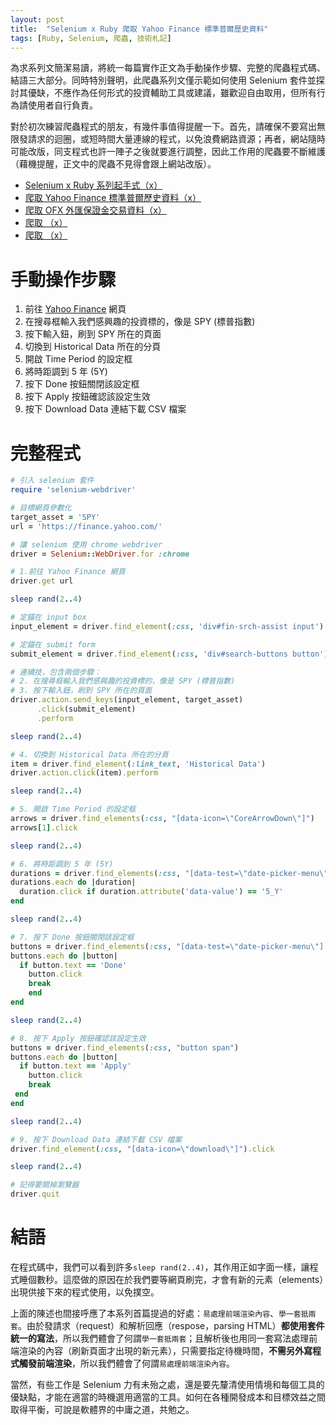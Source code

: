 ```yaml
---
layout: post
title:  "Selenium x Ruby 爬取 Yahoo Finance 標準普爾歷史資料"
tags: [Ruby, Selenium, 爬蟲, 技術札記]
---
```


為求系列文簡潔易讀，將統一每篇實作正文為手動操作步驟、完整的爬蟲程式碼、結語三大部分。同時特別聲明，此爬蟲系列文僅示範如何使用 Selenium 套件並探討其優缺，不應作為任何形式的投資輔助工具或建議，雖歡迎自由取用，但所有行為請使用者自行負責。

對於初次練習爬蟲程式的朋友，有幾件事值得提醒一下。首先，請確保不要寫出無限發請求的迴圈，或短時間大量連線的程式，以免浪費網路資源；再者，網站隨時可能改版，同支程式也許一陣子之後就要進行調整，因此工作用的爬蟲要不斷維護（藉機提醒，正文中的爬蟲不見得會跟上網站改版）。

* [Selenium x Ruby 系列起手式（x）](#)
* [爬取 Yahoo Finance 標準普爾歷史資料（x）](#)
* [爬取 OFX 外匯保證金交易資料（x）](#)
* [爬取 （x）](#)
* [爬取 （x）](#)

# 手動操作步驟

1. 前往 [Yahoo Finance](https://finance.yahoo.com/) 網頁
2. 在搜尋框輸入我們感興趣的投資標的，像是 SPY (標普指數)
3. 按下輸入鈕，刷到 SPY 所在的頁面
4. 切換到 Historical Data 所在的分頁
5. 開啟 Time Period 的設定框
6. 將時距調到 5 年 (5Y)
7. 按下 Done 按鈕關閉該設定框
8. 按下 Apply 按鈕確認該設定生效
9. 按下 Download Data 連結下載 CSV 檔案

# 完整程式

```ruby
# 引入 selenium 套件
require 'selenium-webdriver'

# 目標網頁參數化
target_asset = 'SPY'
url = 'https://finance.yahoo.com/'

# 讓 selenium 使用 chrome webdriver
driver = Selenium::WebDriver.for :chrome

# 1.前往 Yahoo Finance 網頁
driver.get url

sleep rand(2..4)

# 定錨在 input box
input_element = driver.find_element(:css, 'div#fin-srch-assist input')

# 定錨在 submit form
submit_element = driver.find_element(:css, 'div#search-buttons button')

# 連續技，包含兩個步驟：
# 2. 在搜尋框輸入我們感興趣的投資標的，像是 SPY (標普指數)
# 3. 按下輸入鈕，刷到 SPY 所在的頁面
driver.action.send_keys(input_element, target_asset)
      .click(submit_element)
      .perform

sleep rand(2..4)

# 4. 切換到 Historical Data 所在的分頁
item = driver.find_element(:link_text, 'Historical Data')
driver.action.click(item).perform

sleep rand(2..4)

# 5. 開啟 Time Period 的設定框
arrows = driver.find_elements(:css, "[data-icon=\"CoreArrowDown\"]")
arrows[1].click

sleep rand(2..4)

# 6. 將時距調到 5 年 (5Y)
durations = driver.find_elements(:css, "[data-test=\"date-picker-menu\"] div span")
durations.each do |duration|
  duration.click if duration.attribute('data-value') == '5_Y'
end

sleep rand(2..4)

# 7. 按下 Done 按鈕關閉該設定框
buttons = driver.find_elements(:css, "[data-test=\"date-picker-menu\"] div button")
buttons.each do |button|
  if button.text == 'Done'
    button.click
    break
    end
end

sleep rand(2..4)

# 8. 按下 Apply 按鈕確認該設定生效
buttons = driver.find_elements(:css, "button span")
buttons.each do |button|
  if button.text == 'Apply'
    button.click
    break
 end
end

sleep rand(2..4)

# 9. 按下 Download Data 連結下載 CSV 檔案
driver.find_element(:css, "[data-icon=\"download\"]").click

sleep rand(2..4)

# 記得要關掉瀏覽器
driver.quit
```

# 結語

在程式碼中，我們可以看到許多`sleep rand(2..4)`，其作用正如字面一樣，讓程式睡個數秒。這麼做的原因在於我們要等網頁刷完，才會有新的元素（elements）出現供接下來的程式使用，以免撲空。

上面的陳述也間接呼應了本系列首篇提過的好處：`易處理前端渲染內容`、`學一套抵兩套`。由於發請求（request）和解析回應（respose，parsing HTML）**都使用套件統一的寫法**，所以我們體會了何謂`學一套抵兩套`；且解析後也用同一套寫法處理前端渲染的內容（刷新頁面才出現的新元素），只需要指定待機時間，**不需另外寫程式觸發前端渲染**，所以我們體會了何謂`易處理前端渲染內容`。

當然，有些工作是 Selenium 力有未殆之處，還是要先釐清使用情境和每個工具的優缺點，才能在適當的時機選用適當的工具。如何在各種開發成本和目標效益之間取得平衡，可說是軟體界的中庸之道，共勉之。
